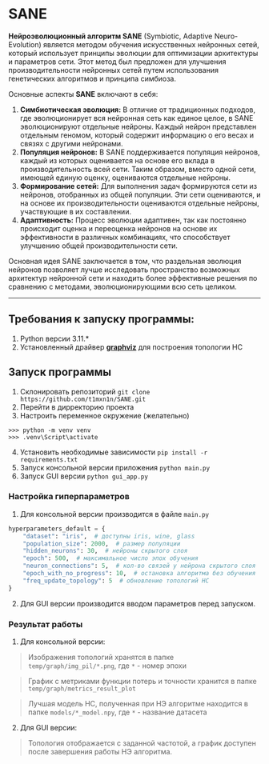 # SANE

**Нейроэволюционный алгоритм SANE** (Symbiotic, Adaptive Neuro-Evolution) 
является методом обучения искусственных нейронных сетей, который использует 
принципы эволюции для оптимизации архитектуры и параметров сети. Этот метод был 
предложен для улучшения производительности нейронных сетей путем использования 
генетических алгоритмов и принципа симбиоза. 

Основные аспекты **SANE** включают в себя:

1. **Симбиотическая эволюция:** В отличие от традиционных подходов, где эволюционирует вся нейронная сеть как единое целое, в SANE эволюционируют отдельные нейроны. Каждый нейрон представлен отдельным геномом, который содержит информацию о его весах и связях с другими нейронами.
2. **Популяция нейронов:** В SANE поддерживается популяция нейронов, каждый из которых оценивается на основе его вклада в производительность всей сети. Таким образом, вместо одной сети, имеющей единую оценку, оцениваются отдельные нейроны.
3. **Формирование сетей:** Для выполнения задач формируются сети из нейронов, отобранных из общей популяции. Эти сети оцениваются, и на основе их производительности оцениваются отдельные нейроны, участвующие в их составлении.
4. **Адаптивность:** Процесс эволюции адаптивен, так как постоянно происходит оценка и переоценка нейронов на основе их эффективности в различных комбинациях, что способствует улучшению общей производительности сети.

Основная идея SANE заключается в том, что раздельная эволюция нейронов позволяет 
лучше исследовать пространство возможных архитектур нейронной сети и находить 
более эффективные решения по сравнению с методами, эволюционирующими всю сеть целиком.

---

## Требования к запуску программы:

1. Python версии 3.11.*
2. Установленный драйвер **[graphviz]((https://graphviz.org/download/))** для построения топологии НС

## Запуск программы

1. Склонировать репозиторий `git clone https://github.com/t1mxn1n/SANE.git`
2. Перейти в дирректорию проекта
3. Настроить переменное окружение (желательно)

```
>>> python -m venv venv
>>> .venv\Script\activate
```
4. Установить необходимые зависимости `pip install -r requirements.txt`
5. Запуск консольной версии приложения `python main.py`
6. Запуск GUI версии `python gui_app.py`

### Настройка гиперпараметров

1. Для консольной версии производится в файле `main.py`

```python
hyperparameters_default = {
    "dataset": "iris",  # доступны iris, wine, glass
    "population_size": 2000,  # размер популяции
    "hidden_neurons": 30,  # нейроны скрытого слоя
    "epoch": 500,  # максимальное число эпох обучения
    "neuron_connections": 5,  # кол-во связей у нейрона скрытого слоя
    "epoch_with_no_progress": 10,  # остановка алгоритма без обучения
    "freq_update_topology": 5  # обновление топологий НС
}
```

2. Для GUI версии производится вводом параметров перед запуском.

### Результат работы

1. Для консольной версии:

> Изображения топологий хранятся в папке `temp/graph/img_pil/*.png`, где `*` - номер эпохи

> График с метриками функции потерь и точности хранится в папке `temp/graph/metrics_result_plot`

> Лучшая модель НС, полученная при НЭ алгоритме находится в папке `models/*_model.npy`, где `*` - название датасета

2. Для GUI версии:

> Топология отображается с заданной частотой, а график доступен после завершения работы НЭ алгоритма.